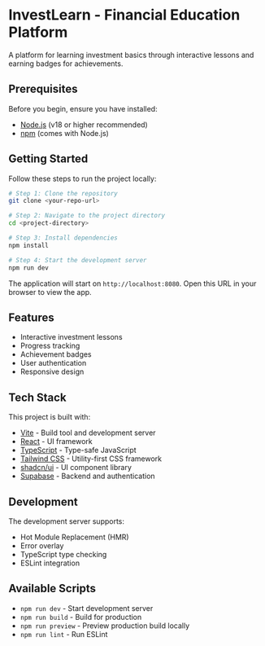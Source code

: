 # InvestLearn - Financial Education Platform

A platform for learning investment basics through interactive lessons and earning badges for achievements.

## Prerequisites

Before you begin, ensure you have installed:
- [Node.js](https://nodejs.org/) (v18 or higher recommended)
- [npm](https://www.npmjs.com/) (comes with Node.js)

## Getting Started

Follow these steps to run the project locally:

```bash
# Step 1: Clone the repository
git clone <your-repo-url>

# Step 2: Navigate to the project directory
cd <project-directory>

# Step 3: Install dependencies
npm install

# Step 4: Start the development server
npm run dev
```

The application will start on `http://localhost:8080`. Open this URL in your browser to view the app.

## Features

- Interactive investment lessons
- Progress tracking
- Achievement badges
- User authentication
- Responsive design

## Tech Stack

This project is built with:
- [Vite](https://vitejs.dev/) - Build tool and development server
- [React](https://reactjs.org/) - UI framework
- [TypeScript](https://www.typescriptlang.org/) - Type-safe JavaScript
- [Tailwind CSS](https://tailwindcss.com/) - Utility-first CSS framework
- [shadcn/ui](https://ui.shadcn.com/) - UI component library
- [Supabase](https://supabase.com/) - Backend and authentication

## Development

The development server supports:
- Hot Module Replacement (HMR)
- Error overlay
- TypeScript type checking
- ESLint integration

## Available Scripts

- `npm run dev` - Start development server
- `npm run build` - Build for production
- `npm run preview` - Preview production build locally
- `npm run lint` - Run ESLint
